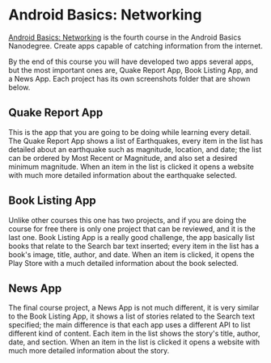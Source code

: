 # Android Basics: Networking
[Android Basics: Networking](https://www.udacity.com/course/android-basics-networking--ud843) is the fourth course in the Android Basics Nanodegree. Create apps capable of catching information from the internet.

By the end of this course you will have developed two apps several apps, but the most important ones are, Quake Report App, Book Listing App, and a News App. Each project has its own screenshots folder that are shown below.

## Quake Report App
This is the app that you are going to be doing while learning every detail. The Quake Report App shows a list of Earthquakes, every item in the list has detailed about an earthquake such as magnitude, location, and date; the list can be ordered by Most Recent or Magnitude, and also set a desired minimum magnitude. When an item in the list is clicked it opens a website with much more detailed information about the earthquake selected.

## Book Listing App
Unlike other courses this one has two projects, and if you are doing the course for free there is only one project that can be reviewed, and it is the last one. Book Listing App is a really good challenge, the app basically list books that relate to the Search bar text inserted; every item in the list has a book's image, title, author, and date. When an item is clicked, it opens the Play Store with a much detailed information about the book selected.

## News App
The final course project, a News App is not much different, it is very similar to the Book Listing App, it shows a list of stories related to the Search text specified; the main difference is that each app uses a different API to list different kind of content. Each item in the list shows the story's title, author, date, and section. When an item in the list is clicked it opens a website with much more detailed information about the story.
